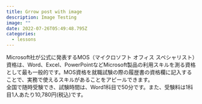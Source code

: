 ```yaml
---
title: Grrow post with image
description: Image Testing
image: ""
date: 2022-07-26T05:49:48.795Z
categories:
  - lessons
---
```

Microsoft社が公式に発表するMOS（マイクロソフト オフィス スペシャリスト）資格は、Word、Excel、PowerPointなどMicrosoft製品の利用スキルを測る資格として最も一般的です。MOS資格を就職試験の際の履歴書の資格欄に記入することで、実務で使えるスキルがあることをアピールできます。\
全国で随時受験でき、試験時間は、Word1科目で50分です。また、受験料は1科目1人あたり10,780円(税込)です。